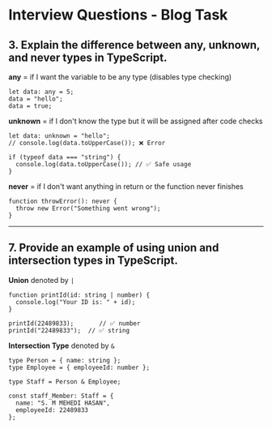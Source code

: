 <h1>Interview Questions - Blog Task</h1>

<h2>3. Explain the difference between any, unknown, and never types in TypeScript.</h2>

<p><strong>any</strong> = if I want the variable to be any type (disables type checking)</p>

<pre><code>let data: any = 5;
data = "hello";
data = true;
</code></pre>

<p><strong>unknown</strong> = if I don't know the type but it will be assigned after code checks</p>

<pre><code>let data: unknown = "hello";
// console.log(data.toUpperCase()); ❌ Error

if (typeof data === "string") {
  console.log(data.toUpperCase()); // ✅ Safe usage
}
</code></pre>

<p><strong>never</strong> = if I don't want anything in return or the function never finishes</p>

<pre><code>function throwError(): never {
  throw new Error("Something went wrong");
}
</code></pre>

<hr/>

<h2>7. Provide an example of using union and intersection types in TypeScript.</h2>

<p><strong>Union</strong> denoted by <code>|</code></p>

<pre><code>function printId(id: string | number) {
  console.log("Your ID is: " + id);
}

printId(22489833);       // ✅ number
printId("22489833");  // ✅ string
</code></pre>

<p><strong>Intersection Type</strong> denoted by <code>&</code></p>

<pre><code>type Person = { name: string };
type Employee = { employeeId: number };

type Staff = Person & Employee;

const staff_Member: Staff = {
  name: "S. M MEHEDI HASAN",
  employeeId: 22489833
};
</code></pre>
